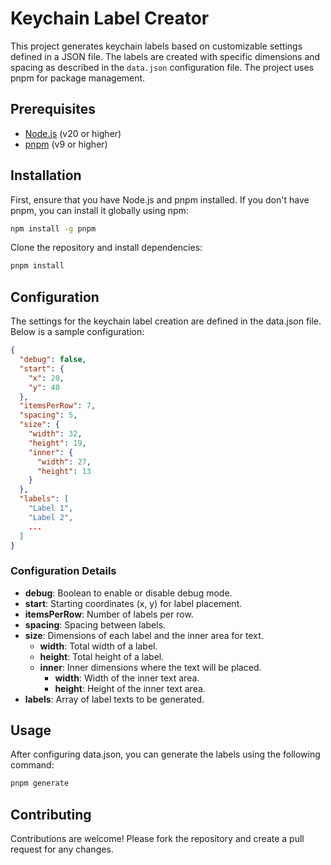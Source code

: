 # Keychain Label Creator

This project generates keychain labels based on customizable settings defined in a JSON file. The labels are created with specific dimensions and spacing as described in the `data.json` configuration file. The project uses pnpm for package management.

## Prerequisites

- [Node.js](https://nodejs.org/) (v20 or higher)
- [pnpm](https://pnpm.io/) (v9 or higher)

## Installation

First, ensure that you have Node.js and pnpm installed. If you don't have pnpm, you can install it globally using npm:

```sh
npm install -g pnpm
```

Clone the repository and install dependencies:

```sh
pnpm install
```

## Configuration

The settings for the keychain label creation are defined in the data.json file. Below is a sample configuration:

```json
{
  "debug": false,
  "start": {
    "x": 20,
    "y": 40
  },
  "itemsPerRow": 7,
  "spacing": 5,
  "size": {
    "width": 32,
    "height": 19,
    "inner": {
      "width": 27,
      "height": 13
    }
  },
  "labels": [
    "Label 1",
    "Label 2",
    ...
  ]
}
```

### Configuration Details
- **debug**: Boolean to enable or disable debug mode.
- **start**: Starting coordinates (x, y) for label placement.
- **itemsPerRow**: Number of labels per row.
- **spacing**: Spacing between labels.
- **size**: Dimensions of each label and the inner area for text.
  - **width**: Total width of a label.
  - **height**: Total height of a label.
  - **inner**: Inner dimensions where the text will be placed.
    - **width**: Width of the inner text area.
    - **height**: Height of the inner text area.
- **labels**: Array of label texts to be generated.

## Usage
After configuring data.json, you can generate the labels using the following command:

```sh
pnpm generate
```

## Contributing
Contributions are welcome! Please fork the repository and create a pull request for any changes.
